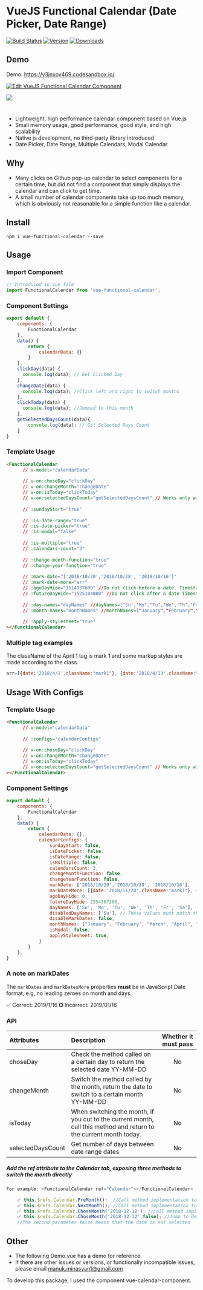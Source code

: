 # VueJS Functional Calendar (Date Picker, Date Range)

[![Build Status](https://travis-ci.org/ManukMinasyan/vue-functional-calendar.svg?branch=master)](https://travis-ci.org/ManukMinasyan/vue-functional-calendar)
[![Version](https://img.shields.io/npm/v/vue-functional-calendar.svg)](https://www.npmjs.com/package/vue-functional-calendar)
[![Downloads](https://img.shields.io/npm/dm/vue-functional-calendar.svg)](https://www.npmjs.com/package/vue-functional-calendar)

## Demo

Demo: https://y3jnxov469.codesandbox.io/

[![Edit VueJS Functional Calendar Component](https://codesandbox.io/static/img/play-codesandbox.svg)](https://codesandbox.io/s/y3jnxov469?hidenavigation=1)

<img src="https://manukminasyan.github.io/vue-functional-calendar/public/demo.png"/>

#
* Lightweight, high performance calendar component based on Vue.js
* Small memory usage, good performance, good style, and high scalability
* Native js development, no third-party library introduced
* Date Picker, Date Range, Multiple Calendars, Modal Calendar

## Why

* Many clicks on Github pop-up calendar to select components for a certain time, but did not find a component that simply displays the calendar and can click to get time.
* A small number of calendar components take up too much memory, which is obviously not reasonable for a simple function like a calendar.

## Install

```
npm i vue-functional-calendar --save
```

## Usage

### Import Component
```javascript
// Introduced in vue file
import FunctionalCalendar from 'vue-functional-calendar';
````

### Component Settings
````javascript
export default {
    components: {
        FunctionalCalendar
    },
    data() {
        return {
            calendarData: {}
        }
    },
    clickDay(data) {
      console.log(data); // Get Clicked Day
    },
    changeDate(data) {
      console.log(data); //Click left and right to switch months
    },
    clickToday(data) {
      console.log(data); //Jumped to this month
    },
    getSelectedDaysCount(data){
        console.log(data); // Get Selected Days Count
    }
}
````

### Template Usage
````html
<FunctionalCalendar
      // v-model="calendarData"
      
      // v-on:choseDay="clickDay"
      // v-on:changeMonth="changeDate"
      // v-on:isToday="clickToday"
      // v-on:selectedDaysCount="getSelectedDaysCount" // Works only with a date range.
      
      // :sundayStart="true"
      
      // :is-date-range="true"
      // :is-date-picker="true"
      // :is-modal="false"
      
      // :is-multiple="true"
      // :calendars-count="3"
      
      // :change-month-function="true"
      // :change-year-function="true"
      
      // :mark-date="['2018/10/20','2018/10/28', '2018/10/16']"
      // :mark-date-more="arr"
      // :agoDayHide="1514937600" //Do not click before a date. Timestamp 10 digits
      // :futureDayHide="1525104000" //Do not click after a date Timestamp 10 digits
      
      // :day-names="dayNames" //dayNames=['Su','Mo','Tu','We','Th','Fr','Sa']
      // :month-names="monthNames" //monthNames=["January","February","March","April","May","June","July","August","September","October","November","December"]
      
      // :apply-stylesheet="true"  
></FunctionalCalendar>
````

### Multiple tag examples
The className of the April 1 tag is mark 1 and some markup styles are made according to the class.
````javascript
arr=[{date:'2018/4/1',className:"mark1"}, {date:'2018/4/13',className:"mark2"}];
``````

## Usage With Configs
### Template Usage   
````html
<FunctionalCalendar
      // v-model="calendarData"
      
      // :configs="calendarConfigs"
      
      // v-on:choseDay="clickDay"
      // v-on:changeMonth="changeDate"
      // v-on:isToday="clickToday"
      // v-on:selectedDaysCount="getSelectedDaysCount" // Works only with a date range.
></FunctionalCalendar>
````
### Component Settings
````javascript
export default {
    components: {
        FunctionalCalendar
    },
    data() {
        return {
            calendarData: {},
            calendarConfigs: {
                sundayStart: false,
                isDatePicker: false,
                isDateRange: false,
                isMultiple: false,
                calendarsCount: 3,
                changeMonthFunction: false,
                changeYearFunction: false,
                markDate: ['2018/10/20','2018/10/28', '2018/10/16'],
                markDateMore: [{date:'2018/11/20',className:"mark1"}, {date:'2018/11/21',className:"mark2"}],
                agoDayHide: 0,
                futureDayHide: 2554387200,
                dayNames: ['Su', 'Mo', 'Tu', 'We', 'Th', 'Fr', 'Sa'],
                disabledDayNames: ['Su'], // These values must match their respective key within the dayNames array in order to work correctly.
                disableMarkDates: false,
                monthNames: ["January", "February", "March", "April", "May", "June", "July", "August", "September", "October", "November", "December"]
                isModal: false,
                applyStylesheet: true,
            }
        }
    },
}
````

### A note on markDates

The `markDates` and `markDatesMore` properties **must** be in JavaScript Date format, e.g, no leading zeroes on month and days. 

✅ Correct: 2019/1/16
❎ Incorrect: 2019/01/16

### API

| Attributes           | Description                                                        | Whether it must pass |
| :------------- | :----------------------------------------------------------- | :----: 
| choseDay       | Check the method called on a certain day to return the selected date YY-MM-DD                    |    No    |
| changeMonth    | Switch the method called by the month, return the date to switch to a certain month YY-MM-DD            |   No  
| isToday        | When switching the month, if you cut to the current month, call this method and return to the current month today. | No
| selectedDaysCount | Get number of days between date range dates | No
##### Add the ref attribute to the Calendar tab, exposing three methods to switch the month directly
````javascript
For example: <FunctionalCalendar ref="Calendar"></FunctionalCalendar>

    ✅ this.$refs.Calendar.PreMonth();  //Call method implementation to go to last month
    ✅ this.$refs.Calendar.NextMonth(); //Call method implementation to go to next month
    ✅ this.$refs.Calendar.ChoseMonth('2018-12-12'); //Call method implementation to go to a month
    ✅ this.$refs.Calendar.ChoseMonth('2018-12-12',false); //Jump to December 12, 18, but do not select the day
    //The second parameter false means that the date is not selected
````

## Other
* The following Demo.vue has a demo for reference.
* If there are other issues or versions, or functionally incompatible issues, please email manuk.minasyan1@gmail.com

To develop this package, I used the component vue-calendar-component.
